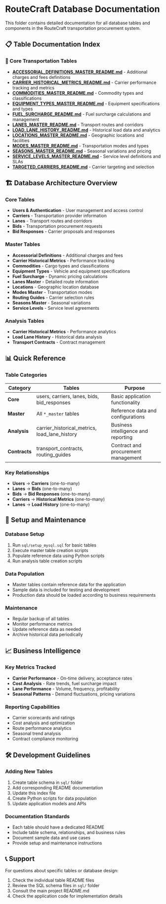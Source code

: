 # RouteCraft Database Documentation

This folder contains detailed documentation for all database tables and components in the RouteCraft transportation procurement system.

## 📋 Table Documentation Index

### 🚛 Core Transportation Tables
- **[ACCESSORIAL_DEFINITIONS_MASTER_README.md](./ACCESSORIAL_DEFINITIONS_MASTER_README.md)** - Additional charges and fees definitions
- **[CARRIER_HISTORICAL_METRICS_README.md](./CARRIER_HISTORICAL_METRICS_README.md)** - Carrier performance tracking and metrics
- **[COMMODITIES_MASTER_README.md](./COMMODITIES_MASTER_README.md)** - Commodity types and classifications
- **[EQUIPMENT_TYPES_MASTER_README.md](./EQUIPMENT_TYPES_MASTER_README.md)** - Equipment specifications and types
- **[FUEL_SURCHARGE_README.md](./FUEL_SURCHARGE_README.md)** - Fuel surcharge calculations and management
- **[LANES_MASTER_README.md](./LANES_MASTER_README.md)** - Transport routes and corridors
- **[LOAD_LANE_HISTORY_README.md](./LOAD_LANE_HISTORY_README.md)** - Historical load data and analytics
- **[LOCATIONS_MASTER_README.md](./LOCATIONS_MASTER_README.md)** - Geographic locations and facilities
- **[MODES_MASTER_README.md](./MODES_MASTER_README.md)** - Transportation modes and types
- **[SEASONS_MASTER_README.md](./SEASONS_MASTER_README.md)** - Seasonal variations and pricing
- **[SERVICE_LEVELS_MASTER_README.md](./SERVICE_LEVELS_MASTER_README.md)** - Service level definitions and SLAs
- **[TARGETED_CARRIERS_README.md](./TARGETED_CARRIERS_README.md)** - Carrier targeting and selection

## 🏗️ Database Architecture Overview

### Core Tables
- **Users & Authentication** - User management and access control
- **Carriers** - Transportation provider information
- **Lanes** - Transport routes and corridors
- **Bids** - Transportation procurement requests
- **Bid Responses** - Carrier proposals and responses

### Master Tables
- **Accessorial Definitions** - Additional charges and fees
- **Carrier Historical Metrics** - Performance tracking
- **Commodities** - Cargo types and classifications
- **Equipment Types** - Vehicle and equipment specifications
- **Fuel Surcharge** - Dynamic pricing calculations
- **Lanes Master** - Detailed route information
- **Locations** - Geographic location database
- **Modes Master** - Transportation modes
- **Routing Guides** - Carrier selection rules
- **Seasons Master** - Seasonal variations
- **Service Levels** - Service level agreements

### Analysis Tables
- **Carrier Historical Metrics** - Performance analytics
- **Load Lane History** - Historical data analysis
- **Transport Contracts** - Contract management

## 📊 Quick Reference

### Table Categories
| Category | Tables | Purpose |
|----------|--------|---------|
| **Core** | users, carriers, lanes, bids, bid_responses | Basic application functionality |
| **Master** | All `*_master` tables | Reference data and configurations |
| **Analysis** | carrier_historical_metrics, load_lane_history | Business intelligence and reporting |
| **Contracts** | transport_contracts, routing_guides | Contract and procurement management |

### Key Relationships
- **Users** → **Carriers** (one-to-many)
- **Lanes** → **Bids** (one-to-many)
- **Bids** → **Bid Responses** (one-to-many)
- **Carriers** → **Historical Metrics** (one-to-many)
- **Lanes** → **Load History** (one-to-many)

## 🔧 Setup and Maintenance

### Database Setup
1. Run `sql/setup_mysql.sql` for basic tables
2. Execute master table creation scripts
3. Populate reference data using Python scripts
4. Run analysis table creation scripts

### Data Population
- Master tables contain reference data for the application
- Sample data is included for testing and development
- Production data should be loaded according to business requirements

### Maintenance
- Regular backup of all tables
- Monitor performance metrics
- Update reference data as needed
- Archive historical data periodically

## 📈 Business Intelligence

### Key Metrics Tracked
- **Carrier Performance** - On-time delivery, acceptance rates
- **Cost Analysis** - Rate trends, fuel surcharge impact
- **Lane Performance** - Volume, frequency, profitability
- **Seasonal Patterns** - Demand fluctuations, pricing variations

### Reporting Capabilities
- Carrier scorecards and ratings
- Cost analysis and optimization
- Route performance analytics
- Seasonal trend analysis
- Contract compliance monitoring

## 🛠️ Development Guidelines

### Adding New Tables
1. Create table schema in `sql/` folder
2. Add corresponding README documentation
3. Update this index file
4. Create Python scripts for data population
5. Update application models and APIs

### Documentation Standards
- Each table should have a dedicated README
- Include table schema, relationships, and business rules
- Document sample data and use cases
- Provide setup and maintenance instructions

## 📞 Support

For questions about specific tables or database design:
1. Check the individual table README files
2. Review the SQL schema files in `sql/` folder
3. Consult the main project README.md
4. Check the application code for implementation details 
